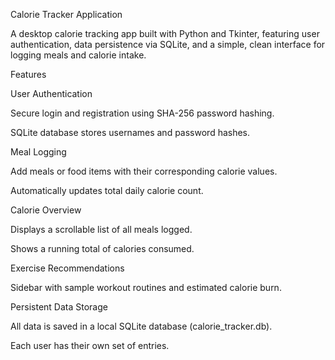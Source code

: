 Calorie Tracker Application

A desktop calorie tracking app built with Python and Tkinter, featuring user authentication, data persistence via SQLite, and a simple, clean interface for logging meals and calorie intake.

Features

User Authentication

  Secure login and registration using SHA-256 password hashing.

  SQLite database stores usernames and password hashes.

Meal Logging

  Add meals or food items with their corresponding calorie values.

  Automatically updates total daily calorie count.

Calorie Overview

  Displays a scrollable list of all meals logged.

  Shows a running total of calories consumed.

Exercise Recommendations

  Sidebar with sample workout routines and estimated calorie burn.

Persistent Data Storage

  All data is saved in a local SQLite database (calorie_tracker.db).

  Each user has their own set of entries.
